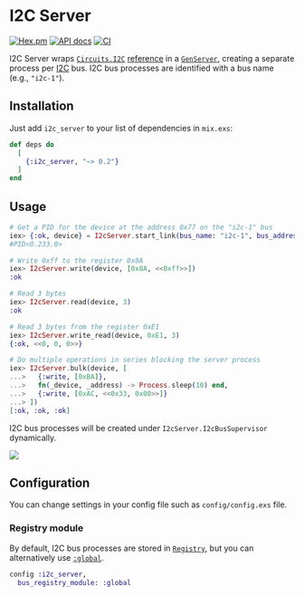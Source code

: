 # I2C Server

[![Hex.pm](https://img.shields.io/hexpm/v/i2c_server.svg)](https://hex.pm/packages/i2c_server)
[![API docs](https://img.shields.io/hexpm/v/i2c_server.svg?label=docs)](https://hexdocs.pm/i2c_server)
[![CI](https://github.com/mnishiguchi/i2c_server/actions/workflows/ci.yml/badge.svg)](https://github.com/mnishiguchi/i2c_server/actions/workflows/ci.yml)

I2C Server wraps [`Circuits.I2C`](https://hexdocs.pm/circuits_i2c/readme.html) [reference](http://erlang.org/documentation/doc-6.0/doc/reference_manual/data_types.html#id67235) in a [`GenServer`](https://hexdocs.pm/elixir/GenServer.html), creating a separate
process per [I2C](https://en.wikipedia.org/wiki/I%C2%B2C) bus. I2C bus processes are
identified with a bus name (e.g., `"i2c-1"`).

## Installation

Just add `i2c_server` to your list of dependencies in `mix.exs`:

```elixir
def deps do
  [
    {:i2c_server, "~> 0.2"}
  ]
end
```

## Usage

```elixir
# Get a PID for the device at the address 0x77 on the "i2c-1" bus
iex> {:ok, device} = I2cServer.start_link(bus_name: "i2c-1", bus_address: 0x77)
#PID<0.233.0>

# Write 0xff to the register 0x8A
iex> I2cServer.write(device, [0x8A, <<0xff>>])
:ok

# Read 3 bytes
iex> I2cServer.read(device, 3)
:ok

# Read 3 bytes from the register 0xE1
iex> I2cServer.write_read(device, 0xE1, 3)
{:ok, <<0, 0, 0>>}

# Do multiple operations in series blocking the server process
iex> I2cServer.bulk(device, [
...>   {:write, [0xBA]},
...>   fn(_device, _address) -> Process.sleep(10) end,
...>   {:write, [0xAC, <<0x33, 0x00>>]}
...> ])
[:ok, :ok, :ok]
```

I2C bus processes will be created under `I2cServer.I2cBusSupervisor` dynamically.

![](https://user-images.githubusercontent.com/7563926/117657605-c2083e00-b167-11eb-8f76-3595b4fa5785.png)

## Configuration

You can change settings in your config file such as `config/config.exs` file.

### Registry module

By default, I2C bus processes are
stored in [`Registry`](https://hexdocs.pm/elixir/Registry.html), but you can alternatively use
[`:global`](http://erlang.org/doc/man/global.html).

```elixir
config :i2c_server,
  bus_registry_module: :global
```
